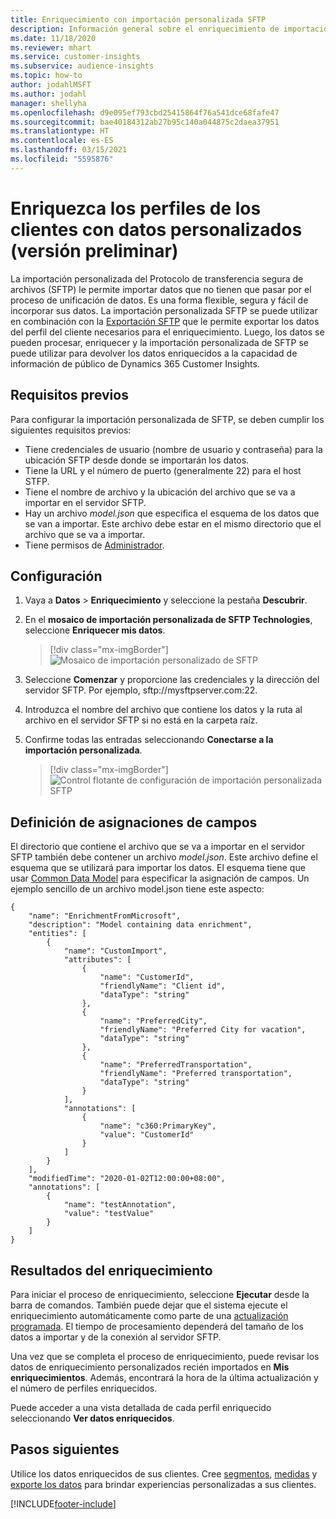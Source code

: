 ```yaml
---
title: Enriquecimiento con importación personalizada SFTP
description: Información general sobre el enriquecimiento de importación personalizada SFTP.
ms.date: 11/18/2020
ms.reviewer: mhart
ms.service: customer-insights
ms.subservice: audience-insights
ms.topic: how-to
author: jodahlMSFT
ms.author: jodahl
manager: shellyha
ms.openlocfilehash: d9e095ef793cbd25415864f76a541dce68fafe47
ms.sourcegitcommit: bae40184312ab27b95c140a044875c2daea37951
ms.translationtype: HT
ms.contentlocale: es-ES
ms.lasthandoff: 03/15/2021
ms.locfileid: "5595876"
---
```

# <a name="enrich-customer-profiles-with-custom-data-preview"></a>Enriquezca los perfiles de los clientes con datos personalizados (versión preliminar)

La importación personalizada del Protocolo de transferencia segura de archivos (SFTP) le permite importar datos que no tienen que pasar por el proceso de unificación de datos. Es una forma flexible, segura y fácil de incorporar sus datos. La importación personalizada SFTP se puede utilizar en combinación con la [Exportación SFTP](export-sftp.md) que le permite exportar los datos del perfil del cliente necesarios para el enriquecimiento. Luego, los datos se pueden procesar, enriquecer y la importación personalizada de SFTP se puede utilizar para devolver los datos enriquecidos a la capacidad de información de público de Dynamics 365 Customer Insights.

## <a name="prerequisites"></a>Requisitos previos

Para configurar la importación personalizada de SFTP, se deben cumplir los siguientes requisitos previos:

- Tiene credenciales de usuario (nombre de usuario y contraseña) para la ubicación SFTP desde donde se importarán los datos.
- Tiene la URL y el número de puerto (generalmente 22) para el host STFP.
- Tiene el nombre de archivo y la ubicación del archivo que se va a importar en el servidor SFTP.
- Hay un archivo *model.json* que especifica el esquema de los datos que se van a importar. Este archivo debe estar en el mismo directorio que el archivo que se va a importar.
- Tiene permisos de [Administrador](permissions.md#administrator).

## <a name="configuration"></a>Configuración

1. Vaya a **Datos** > **Enriquecimiento** y seleccione la pestaña **Descubrir**.

1. En el **mosaico de importación personalizada de SFTP Technologies**, seleccione **Enriquecer mis datos**.

   > [!div class="mx-imgBorder"]
   > ![Mosaico de importación personalizado de SFTP](media/SFTP_Custom_Import_tile.png "Mosaico de importación personalizado de SFTP")

1. Seleccione **Comenzar** y proporcione las credenciales y la dirección del servidor SFTP. Por ejemplo, sftp://mysftpserver.com:22.

1. Introduzca el nombre del archivo que contiene los datos y la ruta al archivo en el servidor SFTP si no está en la carpeta raíz.

1. Confirme todas las entradas seleccionando **Conectarse a la importación personalizada**.

   > [!div class="mx-imgBorder"]
   > ![Control flotante de configuración de importación personalizada SFTP](media/SFTP_Custom_Import_Configuration_flyout.png "Control flotante de configuración de importación personalizada SFTP")

## <a name="defining-field-mappings"></a>Definición de asignaciones de campos 

El directorio que contiene el archivo que se va a importar en el servidor SFTP también debe contener un archivo *model.json*. Este archivo define el esquema que se utilizará para importar los datos. El esquema tiene que usar [Common Data Model](/common-data-model/) para especificar la asignación de campos. Un ejemplo sencillo de un archivo model.json tiene este aspecto:

```
{
    "name": "EnrichmentFromMicrosoft",
    "description": "Model containing data enrichment",
    "entities": [
        {
            "name": "CustomImport",
            "attributes": [
                {
                    "name": "CustomerId",
                    "friendlyName": "Client id",
                    "dataType": "string"
                },
                {
                    "name": "PreferredCity",
                    "friendlyName": "Preferred City for vacation",
                    "dataType": "string"
                },
                {
                    "name": "PreferredTransportation",
                    "friendlyName": "Preferred transportation",
                    "dataType": "string"
                }
            ],
            "annotations": [
                {
                    "name": "c360:PrimaryKey",
                    "value": "CustomerId"
                }
            ]
        }
    ],
    "modifiedTime": "2020-01-02T12:00:00+08:00",
    "annotations": [
        {
            "name": "testAnnotation",
            "value": "testValue"
        }
    ]
}
```

## <a name="enrichment-results"></a>Resultados del enriquecimiento

Para iniciar el proceso de enriquecimiento, seleccione **Ejecutar** desde la barra de comandos. También puede dejar que el sistema ejecute el enriquecimiento automáticamente como parte de una [actualización programada](system.md#schedule-tab). El tiempo de procesamiento dependerá del tamaño de los datos a importar y de la conexión al servidor SFTP.

Una vez que se completa el proceso de enriquecimiento, puede revisar los datos de enriquecimiento personalizados recién importados en **Mis enriquecimientos**. Además, encontrará la hora de la última actualización y el número de perfiles enriquecidos.

Puede acceder a una vista detallada de cada perfil enriquecido seleccionando **Ver datos enriquecidos**.

## <a name="next-steps"></a>Pasos siguientes

Utilice los datos enriquecidos de sus clientes. Cree [segmentos](segments.md), [medidas](measures.md) y [exporte los datos](export-destinations.md) para brindar experiencias personalizadas a sus clientes.




[!INCLUDE[footer-include](../includes/footer-banner.md)]